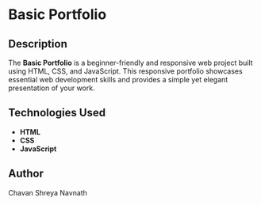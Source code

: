 # Basic Portfolio

## Description

The **Basic Portfolio** is a beginner-friendly and responsive web project built using HTML, CSS, and JavaScript. This responsive portfolio showcases essential web development skills and provides a simple yet elegant presentation of your work.

## Technologies Used

- **HTML**
- **CSS**
- **JavaScript**
  
## Author
 Chavan Shreya Navnath
